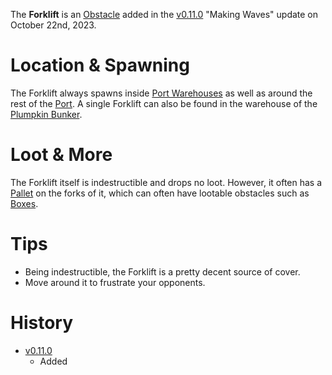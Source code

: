 The **Forklift** is an [Obstacle](/obstacles) added in the [v0.11.0](https://github.com/HasangerGames/suroi/releases/tag/v0.11.0) "Making Waves" update on October 22nd, 2023.

# Location & Spawning

The Forklift always spawns inside [Port Warehouses](/buildings/port_warehouse) as well as around the rest of the [Port](/buildings/port). A single Forklift can also be found in the warehouse of the [Plumpkin Bunker](/buildings/plumpkin_bunker_meta).

# Loot & More

The Forklift itself is indestructible and drops no loot. However, it often has a [Pallet](/obstacles/pallet) on the forks of it, which can often have lootable obstacles such as [Boxes](/obstacles/boxes).

# Tips

- Being indestructible, the Forklift is a pretty decent source of cover.
- Move around it to frustrate your opponents.

# History

- [v0.11.0](https://github.com/HasangerGames/suroi/releases/tag/v0.11.0)
  - Added
